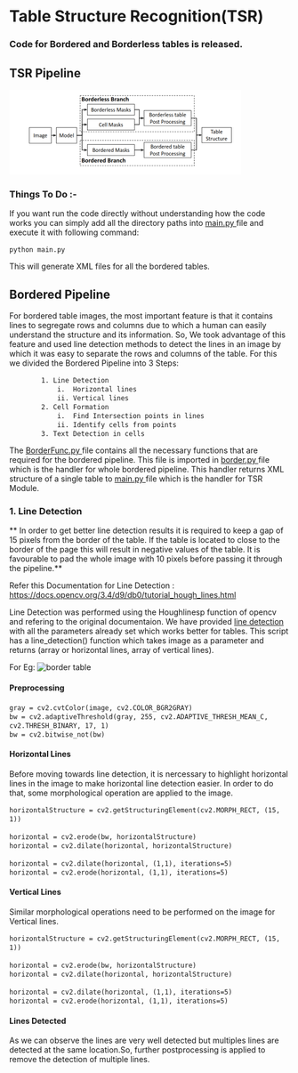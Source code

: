 # Table Structure Recognition(TSR)

### Code for Bordered and Borderless tables is released. 

## TSR Pipeline
![TSR Pipeline](https://github.com/kshitijsoni/GSoC-2022--Extraction-of-data-from-tables-in-Scientific-papers/blob/main/TSR/imgs/pipeline.png)

### Things To Do :- 
If you want run the code directly without understanding how the code works you can simply add all the directory paths into <a href=h mainpy> main.py </a> file and execute it with following command:
```
python main.py
```
This will generate XML files for all the bordered tables.

## Bordered Pipeline
For bordered table images, the most important feature is that it contains lines to segregate rows and columns due to which a human can easily understand the structure and its information. So, We took advantage of this feature and used line detection methods to detect the lines in an image by which it was easy to separate the rows and columns of the table. For this we divided the Bordered Pipeline into 3 Steps: 
            
            1. Line Detection
                i.  Horizontal lines
                ii. Vertical lines
            2. Cell Formation
                i.  Find Intersection points in lines
                ii. Identify cells from points
            3. Text Detection in cells 

The <a href=border func > BorderFunc.py </a> file contains all the necessary functions that are required for the bordered pipeline. This file is imported in <a href=border.py> border.py </a> file which is the handler for whole bordered pipeline. This handler returns XML structure of a single table to <a href=main.py> main.py </a> file which is the handler for TSR Module.

### 1. Line Detection
** In order to get better line detection results it is required to keep a gap of 15 pixels from the border of the table. If the table is located to close to the border of the page this will result in negative values of the table. It is favourable to pad the whole image with 10 pixels before passing it through the pipeline.**

Refer this Documentation for Line Detection : https://docs.opencv.org/3.4/d9/db0/tutorial_hough_lines.html

Line Detection was performed using the Houghlinesp function of opencv and refering to the original documentaion. We have provided <a href=line_detection.py > line detection</a> with all the parameters already set which works better for tables. This script has a line_detection() function which takes image as a parameter and returns (array or horizontal lines, array of vertical lines).

For Eg:
![border table](FInal_lineDetection.png)
<!--![border table](https://github.com/DevashishPrasad/CascadeTabNet/blob/master/Table%20Structure%20Recognition/images/table.PNG)-->

#### Preprocessing  
```
gray = cv2.cvtColor(image, cv2.COLOR_BGR2GRAY)
bw = cv2.adaptiveThreshold(gray, 255, cv2.ADAPTIVE_THRESH_MEAN_C, cv2.THRESH_BINARY, 17, 1)
bw = cv2.bitwise_not(bw)
```
<!--![preprocessing](preprocessing.PNG)-->

#### Horizontal Lines
Before moving towards line detection, it is nercessary to highlight horizontal lines in the image to make horizontal line detection easier. In order to do that, some morphological operation are applied to the image.

```
horizontalStructure = cv2.getStructuringElement(cv2.MORPH_RECT, (15, 1))

horizontal = cv2.erode(bw, horizontalStructure)
horizontal = cv2.dilate(horizontal, horizontalStructure)

horizontal = cv2.dilate(horizontal, (1,1), iterations=5)
horizontal = cv2.erode(horizontal, (1,1), iterations=5)
```
<!--![horizontal](horizontal.PNG)-->

#### Vertical Lines
Similar morphological operations need to be performed on the image for Vertical lines.

```
horizontalStructure = cv2.getStructuringElement(cv2.MORPH_RECT, (15, 1))

horizontal = cv2.erode(bw, horizontalStructure)
horizontal = cv2.dilate(horizontal, horizontalStructure)

horizontal = cv2.dilate(horizontal, (1,1), iterations=5)
horizontal = cv2.erode(horizontal, (1,1), iterations=5)
```
<!--![vertical](vertical.PNG)-->

#### Lines Detected 

<!--![Lines](lines_detected.PNG)-->

As we can observe the lines are very well detected but multiples lines are detected at the same location.So, further postprocessing is applied to remove the detection of multiple lines.

